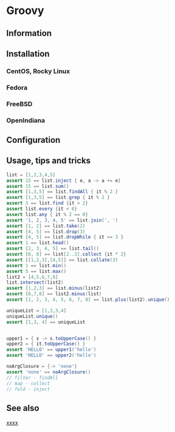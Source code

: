 # Groovy

## Information

## Installation

### CentOS, Rocky Linux

### Fedora

### FreeBSD

### OpenIndiana

## Configuration

## Usage, tips and tricks

```groovy
list = [1,2,3,4,5]
assert 15 == list.inject { e, a -> a += e}
assert 15 == list.sum()
assert [1,3,5] == list.findAll { it % 2 }
assert [1,3,5] == list.grep { it % 2 }
assert 3 == list.find {it > 2}
assert list.every {it < 6}
assert list.any { it % 2 == 0}
assert '1, 2, 3, 4, 5' == list.join(', ')
assert [1, 2] == list.take(2)
assert [4, 5] == list.drop(3)
assert [4, 5] == list.dropWhile { it <= 3 }
assert 1 == list.head()
assert [2, 3, 4, 5] == list.tail()
assert [6, 8] == list[2..3].collect {it * 2}
assert [[1,2,3],[4,5]] == list.collate(3)
assert 1 == list.min()
assert 5 == list.max()
list2 = [4,5,6,7,8]
list.intersect(list2)
assert [1,2,3] == list.minus(list2)
assert [6,7,8] == list2.minus(list)
assert [1, 2, 3, 4, 5, 6, 7, 8] == list.plus(list2).unique()

uniqueList = [1,3,3,4]
uniqueList.unique()
assert [1,3, 4] == uniqueList


upper1 = { s -> s.toUpperCase() }
upper2 = { it.toUpperCase() }
assert 'HELLO' == upper1('hello')
assert 'HELLO' == upper2('hello')

noArgClosure = {-> 'none'}
assert 'none' == noArgClosure()
// filter - findAll
// map - collect
// fold - inject
```

## See also

[xxxx](http://yyyyy)

